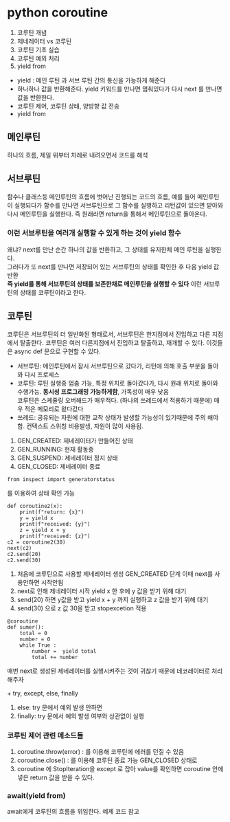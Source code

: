 # python coroutine
1. 코루틴 개념
2. 제네레이터 vs 코루틴
3. 코루틴 기초 실습
4. 코루틴 예외 처리
5. yield from 

* yield : 메인 루틴 과 서브 루틴 간의 통신을 가능하게 해준다
* 하나하나 값을 반환해준다. yield 키워드를 만나면 멈춰있다가 다시 next 를 만나면 값을 반환한다.
* 코루틴 제어, 코루틴 상태, 양방향 값 전송
* yield from

## 메인루틴
하나의 흐름, 제일 위부터 차례로 내려오면서 코드를 해석
## 서브루틴 
함수나 클래스등 메인루틴의 흐름에 벗어난 진행되는 코드의 흐름, 예를 들어 메인루틴이 실행되다가 함수를 만나면
서브루틴으로 그 함수를 실행하고 리턴값이 있으면 받아와 다시 메인루틴을 실행한다. 즉 원래라면 return을 통해서 메인루틴으로 돌아온다.  
### 이런 서브루틴을 여러개 실행할 수 있게 하는 것이 yield 함수
왜냐? next를 만난 순간 하나의 값을 반환하고, 그 상태를 유지한체 메인 루틴을 실행한다.   
그러다가 또 next를 만나면 저장되어 있는 서브루틴의 상태를 확인한 후 다음 yield 값 반환   
__즉 yield를 통해 서브루틴의 상태를 보존한채로 메인루틴을 실행할 수 있다__
이런 서브루틴의 상태를 코루틴이라고 한다.
## 코루틴
코루틴은 서브루틴의 더 일반화된 형태로서, 서브루틴은 한지점에서 진입하고 다른 지점에서 탈출한다.
코루틴은 여러 다른지점에서 진입하고 탈출하고, 재개할 수 있다. 이것들은 async def 문으로 구현할 수 있다.
* 서브루틴: 메인루틴에서 잠시 서브루틴으로 갔다가, 리턴에 의해 호출 부분을 돌아와 다시 프로세스
* 코루틴: 루틴 실행중 멈춤 가능, 특정 위치로 돌아갔다가, 다시 원래 위치로 돌아와 수행가능. __동시성 프로그래밍 가능하게함__, 가독성이 매우 낮음  
    코루틴은 스케줄링 오버해드가 매우적다. (하나의 쓰레드에서 적용하기 때문에) 매우 적은 메모리로 왔다갔다
* 쓰레드: 공유되는 자원에 대한 교착 상태가 발생할 가능성이 있기때문에 주의 해야함. 컨텍스트 스위칭 비용발생, 자원이 많이 사용됨.

1. GEN_CREATED: 제네레이터가 만들어진 상태
2. GEN_RUNNING: 현재 활동중
3. GEN_SUSPEND: 제네레이터 정지 상태
4. GEN_CLOSED: 제네레이터 종료
```
from inspect import generatorstatus
```
를 이용하여 상태 확인 가능
```
def coroutine2(x):
    print(f"return: {x}")
    y = yield x
    print(f"received: {y}")
    z = yield x + y
    print(f"received: {z}")
c2 = coroutine2(30)
next(c2)
c2.send(20)
c2.send(30)
```
1. 처음에 코루틴으로 사용할 제네레이터 생성 GEN_CREATED 단계 이때 next를 사용안하면 시작안됨
2. next로 인해 제네레이터 시작 yield x 한 후에 y 값을 받기 위해 대기
3. send(20) 하면 y값을 받고 yield x + y 까지 실행하고  z 값을 받기 위해 대기
4. send(30) 으로 z 값 30을 받고 stopexcetion 적용
```
@coroutine
def sumer():
    total = 0
    number = 0
    while True :
        number =  yield total
        total += number
```
매번 next로 생성된 제네레이터를 실행시켜주는 것이 귀찮기 때문에 데코레이터로 처리해주자

\+ try, except, else, finally
1) else: try 문에서 예외 발생 안하면
2) finally: try 문에서 예외 발생 여부와 상관없이 실행

### 코루틴 제어 관련 메소드들 
1. coroutine.throw(error) : 를 이용해 코루틴에 에러를 던질 수 있음
2. coroutine.close() : 를 이용해 코루틴 종료 가능 GEN_CLOSED 상태로
3. coroutine 에 StopIteration을 except 로 잡아 value를 확인하면 coroutine 안에 넣은 return 값을 받을 수 있다.

### await(yield from)
await에게 코루틴의 흐름을 위임한다. 예제 코드 참고


